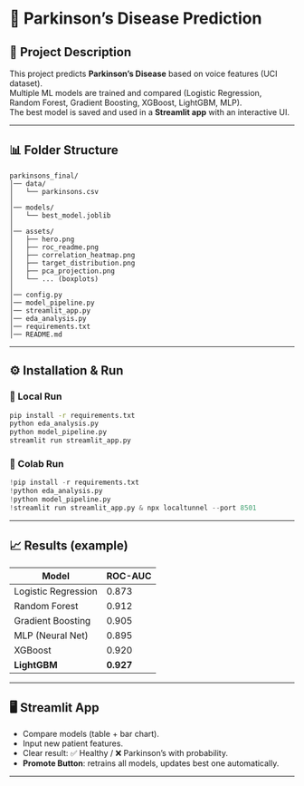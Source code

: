 # 🧠 Parkinson’s Disease Prediction  

## 📌 Project Description
This project predicts **Parkinson’s Disease** based on voice features (UCI dataset).  
Multiple ML models are trained and compared (Logistic Regression, Random Forest, Gradient Boosting, XGBoost, LightGBM, MLP).  
The best model is saved and used in a **Streamlit app** with an interactive UI.

---

## 📊 Folder Structure
```
parkinsons_final/
│── data/
│   └── parkinsons.csv
│
│── models/
│   └── best_model.joblib
│
│── assets/
│   ├── hero.png
│   ├── roc_readme.png
│   ├── correlation_heatmap.png
│   ├── target_distribution.png
│   ├── pca_projection.png
│   └── ... (boxplots)
│
│── config.py
│── model_pipeline.py
│── streamlit_app.py
│── eda_analysis.py
│── requirements.txt
│── README.md
```

---

## ⚙️ Installation & Run

### 🔹 Local Run
```bash
pip install -r requirements.txt
python eda_analysis.py
python model_pipeline.py
streamlit run streamlit_app.py
```

### 🔹 Colab Run
```python
!pip install -r requirements.txt
!python eda_analysis.py
!python model_pipeline.py
!streamlit run streamlit_app.py & npx localtunnel --port 8501
```

---

## 📈 Results (example)
| Model               | ROC-AUC |
|----------------------|---------|
| Logistic Regression  | 0.873   |
| Random Forest        | 0.912   |
| Gradient Boosting    | 0.905   |
| MLP (Neural Net)     | 0.895   |
| XGBoost              | 0.920   |
| **LightGBM**         | **0.927** |

---

## 🖥️ Streamlit App
- Compare models (table + bar chart).  
- Input new patient features.  
- Clear result: ✅ Healthy / ❌ Parkinson’s with probability.  
- **Promote Button**: retrains all models, updates best one automatically.

---
